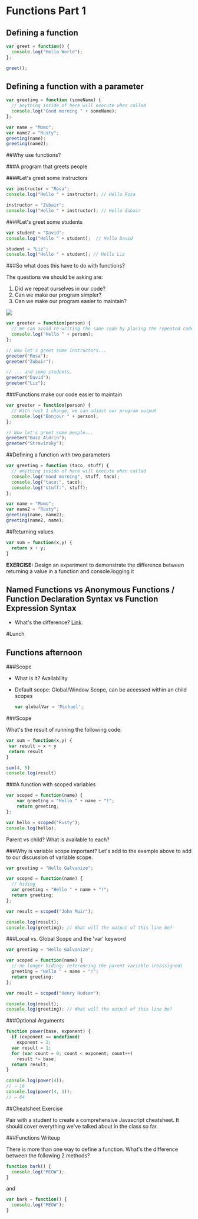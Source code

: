 # Functions Part 1

## Defining a function

```javascript
var greet = function() {
  console.log("Hello World");
};

greet();
```

## Defining a function with a parameter

```javascript
var greeting = function (someName) {
  // anything inside of here will execute when called
  console.log("Good morning " + someName);
};

var name = "Momo";
var name2 = "Rusty";
greeting(name);
greeting(name2);
```


##Why use functions?

###A program that greets people

####Let's greet some instructors

```javascript
var instructor = "Rosa";
console.log("Hello " + instructor); // Hello Rosa

instructor = "Zubair";
console.log("Hello " + instructor); // Hello Zubair
```

####Let's greet some students

```javascript
var student = "David";
console.log("Hello " + student);  // Hello David

student = "Liz";
console.log("Hello " + student); // Hello Liz
```

###So what does this have to do with functions?

The questions we should be asking are:

  1. Did we repeat ourselves in our code?
  2. Can we make our program simpler?
  3. Can we make our program easier to maintain?

![](http://codyburleson.com/wp-content/uploads/2014/11/dontrepeatyourself_motivator_2.jpg)

```javascript
var greeter = function(person) {
  // We can avoid re-writing the same code by placing the repeated code inside of a function
  console.log("Hello " + person);
};

// Now let's greet some instructors...
greeter("Rosa");
greeter("Zubair");

// ... and some students.
greeter("David");
greeter("Liz");
```

###Functions make our code easier to maintain

```javascript
var greeter = function(person) {
  // With just 1 change, we can adjust our program output
  console.log("Bonjour " + person);
};

// Now let's greet some people...
greeter("Buzz Aldrin");
greeter("Stravinsky");
```


##Defining a function with two parameters

```javascript
var greeting = function (taco, stuff) {
  // anything inside of here will execute when called
  console.log("Good morning", stuff, taco);
  console.log("taco:", taco);
  console.log("stuff:", stuff);
};

var name = "Momo";
var name2 = "Rusty";
greeting(name, name2);
greeting(name2, name);
```

##Returning values

```javascript
var sum = function(x,y) {
  return x + y;
}
```
**EXERCISE:** Design an experiment to demonstrate the difference between returning a value in a function and console.logging it

## Named Functions vs Anonymous Functions / Function Declaration Syntax vs Function Expression Syntax

- What's the difference? [Link](http://stackoverflow.com/questions/1013385/what-is-the-difference-between-a-function-expression-vs-declaration-in-javascrip).

#Lunch

## Functions afternoon

###Scope

- What is it? Availability
- Default scope: Global/Window Scope, can be accessed within an child scopes

  ```javascript
  var globalVar = 'Michael';
  ```


###Scope

What's the result of running the following code:

```javascript
var sum = function(x,y) {
 var result = x + y
 return result
}

sum(4, 5)
console.log(result)
```

###A function with scoped variables

```javascript
var scoped = function(name) {
	var greeting = "Hello " + name + "!";
	return greeting;
};

var hello = scoped("Rusty");
console.log(hello);
```

Parent vs child? What is available to each?

###Why is variable scope important?
Let's add to the example above to add to our discussion of variable scope.

```javascript
var greeting = "Hello Galvanize";

var scoped = function(name) {
  // hiding
  var greeting = "Hello " + name + "!";
  return greeting;
};

var result = scoped("John Muir");

console.log(result);
console.log(greeting); // What will the output of this line be?
```

###Local vs. Global Scope and the 'var' keyword

```javascript
var greeting = "Hello Galvanize";

var scoped = function(name) {
  // no longer hiding; referencing the parent variable (reassigned)
  greeting = "Hello " + name + "!";
  return greeting;
};

var result = scoped("Henry Hudson");

console.log(result);
console.log(greeting); // What will the output of this line be?
```

###Optional Arguments

```javascript
function power(base, exponent) {
  if (exponent == undefined)
    exponent = 2;
  var result = 1;
  for (var count = 0; count < exponent; count++)
    result *= base;
  return result;
}

console.log(power(4));
// → 16
console.log(power(4, 3));
// → 64

```

##Cheatsheet Exercise

Pair with a student to create a comprehensive Javascript cheatsheet.  It should cover everything we've talked about in the class so far.


###Functions Writeup

There is more than one way to define a function.  What's the difference between the following 2 methods?

```javascript
function bark() {
  console.log("MEOW");
}
```

and

```javascript
var bark = function() {
  console.log("MEOW");
}
```
